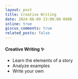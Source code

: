 ```yaml
---
layout: post
title: Creative Writing
date: 2024-06-09 13:00:00-0400
inline: true 
giscus_comments: true
related_posts: false
---
```


#### Creative Writing :sparkles:

<ul>
    <li>Learn the elements of a story</li>
    <li>Analyze examples</li>
    <li>Write your own</li>
</ul>
